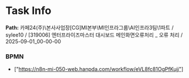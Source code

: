 # Task Info

**Path:** 카페24(주)\본사사업장\[CG]MI본부\MI인프라그룹\AI인프라3팀\1파트 / sylee10 / [319006] 엔터프라이즈마스터 대시보드 메인화면오류처리 _ 오류 처리 / 2025-09-01_00-00-00

### BPMN
- ["https://n8n-mi-050-web.hanpda.com/workflow/eVL8fc81OgPfKujj"]


